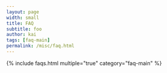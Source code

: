 ```yaml
---
layout: page
width: small
title: FAQ
subtitle: foo
author: kai
tags: [faq-main]
permalink: /misc/faq.html
---
```



{% include faqs.html multiple="true" category="faq-main" %}

